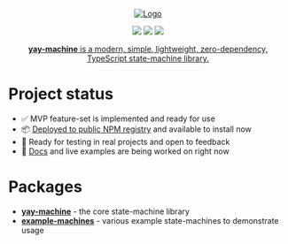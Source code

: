 <p align="center">
  <a href="https://yay-machine.js.org/"><img src="https://github.com/user-attachments/assets/dcc997ee-faa8-465a-9ddf-3682b87ebb4e" alt="Logo"></a>
</p>

<p align="center">
<a href="https://github.com/maurice/yay-machine/actions/workflows/build.yml" title="build"><img src="https://github.com/maurice/yay-machine/workflows/build/badge.svg"/></a>
<a href="https://www.npmjs.com/package/yay-machine" title="NPM"><img src="https://img.shields.io/npm/v/yay-machine"/></a>
<a hre="https://coveralls.io/github/maurice/yay-machine" title="coverage"><img src="https://img.shields.io/coverallsCoverage/github/maurice/yay-machine"/></a>
</p>

<p align="center">
<a href="https://yay-machine.js.org/"><strong>yay-machine</strong> is a modern, simple, lightweight, zero-dependency, TypeScript state-machine library.</a>
</p>

# Project status

* ✅ MVP feature-set is implemented and ready for use
* 📦 [Deployed to public NPM registry](https://www.npmjs.com/package/yay-machine) and available to install now
* 📢 Ready for testing in real projects and open to feedback
* 🚧 [Docs](https://yay-machine.js.org/) and live examples are being worked on right now

# Packages

- [**yay-machine**](https://github.com/maurice/yay-machine/tree/main/packages/yay-machine) - the core state-machine library
- [**example-machines**](https://github.com/maurice/yay-machine/tree/main/packages/example-machines) - various example state-machines to demonstrate usage
